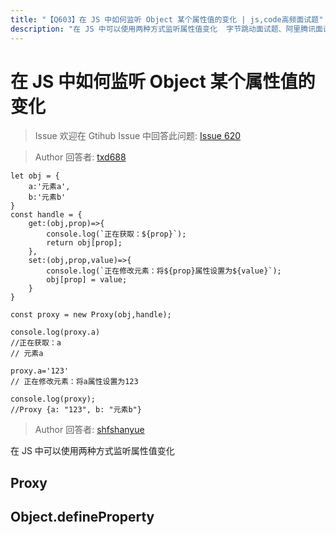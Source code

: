 ```yaml
---
title: "【Q603】在 JS 中如何监听 Object 某个属性值的变化 | js,code高频面试题"
description: "在 JS 中可以使用两种方式监听属性值变化  字节跳动面试题、阿里腾讯面试题、美团小米面试题。"
---
```


# 在 JS 中如何监听 Object 某个属性值的变化

> Issue
> 欢迎在 Gtihub Issue 中回答此问题: [Issue 620](https://github.com/shfshanyue/Daily-Question/issues/620)

> Author
> 回答者: [txd688](https://github.com/txd688)

```
let obj = {
    a:'元素a',
    b:'元素b'
}
const handle = {
    get:(obj,prop)=>{
        console.log(`正在获取：${prop}`);
        return obj[prop];
    },
    set:(obj,prop,value)=>{
        console.log(`正在修改元素：将${prop}属性设置为${value}`);
        obj[prop] = value;
    }
}

const proxy = new Proxy(obj,handle);

console.log(proxy.a)
//正在获取：a
// 元素a

proxy.a='123'
// 正在修改元素：将a属性设置为123

console.log(proxy);
//Proxy {a: "123", b: "元素b"}
```

> Author
> 回答者: [shfshanyue](https://github.com/shfshanyue)

在 JS 中可以使用两种方式监听属性值变化

## Proxy

## Object.defineProperty
